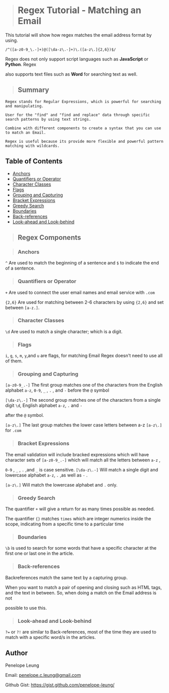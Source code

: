 ># Regex Tutorial - Matching an Email

This tutorial will show how regex matches the email address format by using. 

`/^([a-z0-9_\.-]+)@([\da-z\.-]+)\.([a-z\.]{2,6})$/`

Regex does not only support script languages such as __JavaScript__ or __Python__. Regex 

also supports text files such as __Word__ for searching text as well.

>## Summary
````
Regex stands for Regular Expressions, which is powerful for searching and manipulating. 

User for the "find" and "find and replace" data through specific search patterns by using text strings.

Combine with different components to create a syntax that you can use to match an Email. 

Regex is useful because its provide more flexible and powerful pattern matching with wildcards.

````
## Table of Contents

- [Anchors](#anchors)
- [Quantifiers or Operator](#quantifiers-or-operator)
- [Character Classes](#character-classes)
- [Flags](#flags)
- [Grouping and Capturing](#grouping-and-capturing)
- [Bracket Expressions](#bracket-expressions)
- [Greedy Search](#greedy-search)
- [Boundaries](#boundaries)
- [Back-references](#back-references)
- [Look-ahead and Look-behind](#look-ahead-and-look-behind)

>## Regex Components

>### Anchors

`^` Are used to match the beginning of a sentence and `$` to indicate the end of a sentence.


>### Quantifiers or Operator

`+` Are used to connect the user email names and email service with `.com`

`{2,6}` Are used for matching between 2-6 characters by using `{2,6}` and set between `[a-z.]`. 


>### Character Classes

`\d` Are used to match a single character; which is a digit.

>### Flags

`i`, `g`, `s`, `m`, `y`,and `u` are flags, for matching Email Regex doesn't need to use all of them.

>### Grouping and Capturing

`[a-z0-9_.-]` The first group matches one of the characters from the English alphabet `a-z`, `0-9`, `_` , `.` , and `-` before the `@` symbol

`[\da-z\.-]` The second group matches one of the characters from a single digit `\d`, English alphabet `a-z`, `.` and `-` 

 after the `@` symbol.

`[a-z\.]` The last group matches the lower case letters between a-z `[a-z\.]` for `.com`

>### Bracket Expressions

The email validation will include bracked expressions which will have character sets of `[a-z0-9_.-]` which will match all the letters between  `a-z` , 

`0-9` , `_` , `.` ,and `_`  is case sensitive. `[\da-z\.-]` Will match a single digit and lowercase alphabet `a-z`, `.` ,as well as `-` . 

`[a-z\.]` Will match the lowercase alphabet and `.` only.

>### Greedy Search

The quantifier `+` will give a return for as many times possible as needed.

The quantifier `{}` matches `times` which are integer numerics inside the scope, indicating from a specific time to a particular time

>### Boundaries

`\b` is used to search for some words that have a specific character at the first one or last one in the article.

>### Back-references

Backreferences match the same text by a capturing group. 

When you want to match a pair of opening and closing such as HTML tags, and the text in between. So, when doing a match on the Email address is not 

possible to use this.

>### Look-ahead and Look-behind

`?=` or `?!` are similar to Back-references, most of the time they are used to match with a specific word/s in the articles.

## Author

Penelope Leung

Email: <url> penelope.c.leung@gmail.com

Github Gist: <url> https://gist.github.com/penelope-leung/
